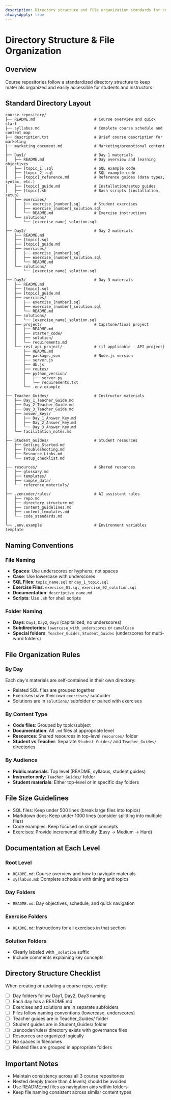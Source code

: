 ```yaml
---
description: Directory structure and file organization standards for course repositories
alwaysApply: true
---
```


# Directory Structure & File Organization

## Overview
Course repositories follow a standardized directory structure to keep materials organized and easily accessible for students and instructors.

## Standard Directory Layout

```
course-repository/
├── README.md                          # Course overview and quick start
├── syllabus.md                        # Complete course schedule and content map
├── description.txt                    # Brief course description for marketing
├── marketing_document.md              # Marketing/promotional content
│
├── Day1/                              # Day 1 materials
│   ├── README.md                      # Day overview and learning objectives
│   ├── [topic_1].sql                  # SQL example code
│   ├── [topic_2].sql                  # SQL example code
│   ├── [topic]_reference.md           # Reference guides (data types, syntax, etc.)
│   ├── [topic]_guide.md               # Installation/setup guides
│   ├── [topic].sh                     # Bash scripts (installation, setup)
│   ├── exercises/
│   │   ├── exercise_[number].sql      # Student exercises
│   │   ├── exercise_[number]_solution.sql
│   │   └── README.md                  # Exercise instructions
│   └── solutions/
│       └── [exercise_name]_solution.sql
│
├── Day2/                              # Day 2 materials
│   ├── README.md
│   ├── [topic].sql
│   ├── [topic]_guide.md
│   ├── exercises/
│   │   ├── exercise_[number].sql
│   │   ├── exercise_[number]_solution.sql
│   │   └── README.md
│   └── solutions/
│       └── [exercise_name]_solution.sql
│
├── Day3/                              # Day 3 materials
│   ├── README.md
│   ├── [topic].sql
│   ├── [topic]_guide.md
│   ├── exercises/
│   │   ├── exercise_[number].sql
│   │   ├── exercise_[number]_solution.sql
│   │   └── README.md
│   ├── solutions/
│   │   └── [exercise_name]_solution.sql
│   ├── project/                       # Capstone/final project
│   │   ├── README.md
│   │   ├── starter_code/
│   │   ├── solution/
│   │   └── requirements.md
│   └── rest_api_project/              # (if applicable - API project)
│       ├── README.md
│       ├── package.json               # Node.js version
│       ├── server.js
│       ├── db.js
│       ├── routes/
│       ├── python_version/
│       │   ├── server.py
│       │   └── requirements.txt
│       └── .env.example
│
├── Teacher_Guides/                    # Instructor materials
│   ├── Day_1_Teacher_Guide.md
│   ├── Day_2_Teacher_Guide.md
│   ├── Day_3_Teacher_Guide.md
│   ├── answer_keys/
│   │   ├── Day_1_Answer_Key.md
│   │   ├── Day_2_Answer_Key.md
│   │   └── Day_3_Answer_Key.md
│   └── facilitation_notes.md
│
├── Student_Guides/                    # Student resources
│   ├── Getting_Started.md
│   ├── Troubleshooting.md
│   ├── Resource_Links.md
│   └── setup_checklist.md
│
├── resources/                         # Shared resources
│   ├── glossary.md
│   ├── templates/
│   ├── sample_data/
│   └── reference_materials/
│
├── .zencoder/rules/                   # AI assistant rules
│   ├── repo.md
│   ├── directory_structure.md
│   ├── content_guidelines.md
│   ├── content_templates.md
│   └── code_standards.md
│
└── .env.example                       # Environment variables template
```

## Naming Conventions

### File Naming
- **Spaces**: Use underscores or hyphens, not spaces
- **Case**: Use lowercase with underscores
- **SQL Files**: `topic_name.sql` or `day_1_topic.sql`
- **Exercise Files**: `exercise_01.sql`, `exercise_02_solution.sql`
- **Documentation**: `descriptive_name.md`
- **Scripts**: Use `.sh` for shell scripts

### Folder Naming
- **Days**: `Day1`, `Day2`, `Day3` (capitalized, no underscores)
- **Subdirectories**: `lowercase_with_underscores` or `camelCase`
- **Special folders**: `Teacher_Guides`, `Student_Guides` (underscores for multi-word folders)

## File Organization Rules

### By Day
Each day's materials are self-contained in their own directory:
- Related SQL files are grouped together
- Exercises have their own `exercises/` subfolder
- Solutions are in `solutions/` subfolder or paired with exercises

### By Content Type
- **Code files**: Grouped by topic/subject
- **Documentation**: All `.md` files at appropriate level
- **Resources**: Shared resources in top-level `resources/` folder
- **Student vs Teacher**: Separate `Student_Guides/` and `Teacher_Guides/` directories

### By Audience
- **Public materials**: Top level (README, syllabus, student guides)
- **Instructor only**: `Teacher_Guides/` folder
- **Student materials**: Either top-level or in specific day folders

## File Size Guidelines
- SQL files: Keep under 500 lines (break large files into topics)
- Markdown docs: Keep under 1000 lines (consider splitting into multiple files)
- Code examples: Keep focused on single concepts
- Exercises: Provide incremental difficulty (Easy → Medium → Hard)

## Documentation at Each Level

### Root Level
- `README.md`: Course overview and how to navigate materials
- `syllabus.md`: Complete schedule with timing and topics

### Day Folders
- `README.md`: Day objectives, schedule, and quick navigation

### Exercise Folders
- `README.md`: Instructions for all exercises in that section

### Solution Folders
- Clearly labeled with `_solution` suffix
- Include comments explaining key concepts

## Directory Structure Checklist

When creating or updating a course repo, verify:
- [ ] Day folders follow Day1, Day2, Day3 naming
- [ ] Each day has a README.md
- [ ] Exercises and solutions are in separate subfolders
- [ ] Files follow naming conventions (lowercase, underscores)
- [ ] Teacher guides are in Teacher_Guides/ folder
- [ ] Student guides are in Student_Guides/ folder
- [ ] .zencoder/rules/ directory exists with governance files
- [ ] Resources are organized logically
- [ ] No spaces in filenames
- [ ] Related files are grouped in appropriate folders

## Important Notes
- Maintain consistency across all 3 course repositories
- Nested deeply (more than 4 levels) should be avoided
- Use README.md files as navigation aids within folders
- Keep file naming consistent across similar content types